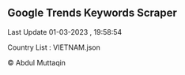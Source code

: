 

## Google Trends Keywords Scraper 
 
Last Update 01-03-2023 , 19:58:54

Country List :
VIETNAM.json



© Abdul Muttaqin 
